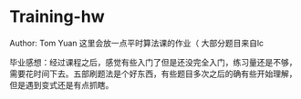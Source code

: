 # Training-hw
Author: Tom Yuan
这里会放一点平时算法课的作业（
大部分题目来自lc

毕业感想：经过课程之后，感觉有些入门了但是还没完全入门，练习量还是不够，需要花时间下去。五部刷题法是个好东西，有些题目多次之后的确有些开始理解，但是遇到变式还是有点抓瞎。